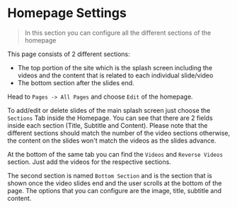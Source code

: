 # Homepage Settings

> In this section you can configure all the different sections of the homepage


This page consists of 2 different sections:

* The top portion of the site which is the splash screen including the videos and the content that is related to each individual slide/video
* The bottom section after the slides end.

Head to `Pages -> All Pages` and choose `Edit` of the homepage.


To add/edit or delete slides of the main splash screen just choose the `Sections` Tab inside the Homepage.
You can see that there are 2 fields inside each section (Title, Subtitle and Content). Please note that the different sections should match the number of the video sections otherwise, the content on the slides won't match the videos as the slides advance.

At the bottom of the same tab you can find the `Videos` and `Reverse Videos` section. Just add the videos for the respective sections. 


The second section is named `Bottom Section` and is the section that is shown once the video slides end and the user scrolls at the bottom of the page.
The options that you can configure are the image, title, subtitle and content.
